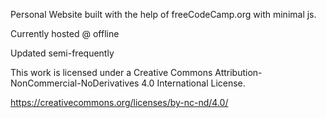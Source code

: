 Personal Website built with the help of freeCodeCamp.org with minimal js.

Currently hosted @ offline

Updated semi-frequently


This work is licensed under a Creative Commons Attribution-NonCommercial-NoDerivatives 4.0 International License.

https://creativecommons.org/licenses/by-nc-nd/4.0/
